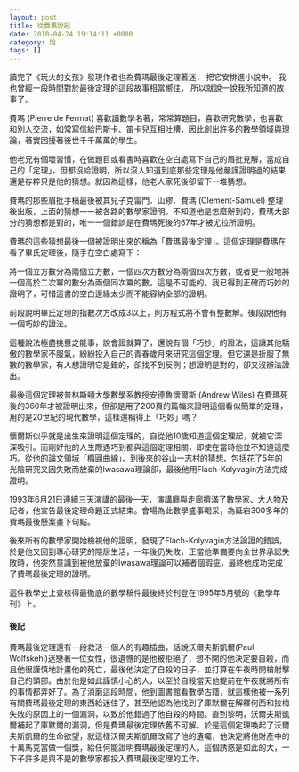 ```yaml
---
layout: post
title: 從費瑪說起 
date: 2010-04-24 19:14:11 +0000
category: 說
tags: []
---
```


讀完了《玩火的女孩》發現作者也為費瑪最後定理著迷，
把它安排進小說中。
我也曾經一段時間對於最後定理的這段故事相當嚮往，
所以就說一說我所知道的故事了。 
      
<!--more-->

費瑪 (Pierre de Fermat) 喜歡讀數學名著，常常算題目，喜歡研究數學，也喜歡和別人交流，如常寫信給巴斯卡、笛卡兒互相吐槽，因此創出許多的數學領域與理論，著實困擾著後世千千萬萬的學生。

他老兄有個壞習慣，在做題目或看書時喜歡在空白處寫下自己的眉批見解，當成自己的「定理」，但都沒給證明，所以沒人知道到底那些定理是他嚴謹證明過的結果還是存粹只是他的猜想。就因為這樣，他老人家死後卻留下一堆猜想。

費瑪的那些眉批手稿最後被其兒子克雷門．山繆．費瑪 (Clement-Samuel) 整理後出版，上面的猜想一一被各路的數學家證明。不知道他是怎麼辦到的，費瑪大部分的猜想都是對的，唯一一個錯誤是在費瑪死後的67年才被尤拉所證明。

費瑪的這些猜想最後一個被證明出來的稱為「費瑪最後定理」。這個定理是費瑪在看了畢氏定理後，隨手在空白處寫下：

將一個立方數分為兩個立方數，一個四次方數分為兩個四次方數，或者更一般地將一個高於二次冪的數分為兩個同次冪的數，這是不可能的。我已得到正確而巧妙的證明了，可惜這書的空白邊緣太少而不能容納全部的證明。

前段說明畢氏定理的指數次方改成3以上，則方程式將不會有整數解。後段說他有一個巧妙的證法。

這種說法極盡挑釁之能事，說會證就算了，還說有個「巧妙」的證法，這讓其他驕傲的數學家不服氣，紛紛投入自己的青春歲月來研究這個定理。但它還是折服了無數的數學家，有人想證明它是錯的，卻找不到反例；想證明是對的，卻又沒辦法證出。

最後這個定理被普林斯頓大學數學系教授安德魯懷爾斯 (Andrew Wiles) 在費瑪死後的360年才被證明出來，但卻是用了200頁的篇幅來證明這個看似簡單的定理，用的是20世紀的現代數學，這樣還稱得上「巧妙」嗎？

懷爾斯似乎就是出生來證明這個定理的，自從他10歲知道這個定理起，就被它深深吸引。而剛好他的人生際遇巧到都與這個定理相關，即使在當時他並不知道這麼巧。從他的論文領域「橢圓曲線」、到後來的谷山一志村的猜想、包括花了5年的光陰研究又因失敗而放棄的Iwasawa理論卻，最後他用Flach-Kolyvagin方法完成證明。

1993年6月21日連續三天演講的最後一天，演講廳與走廊擠滿了數學家、大人物及記者，他宣告最後定理命題正式結束。會場為此數學盛事喝采，為延宕300多年的費瑪最後懸案畫下句點。

後來所有的數學家開始檢視他的證明，發現了Flach-Kolyvagin方法論證的錯誤，於是他又回到專心研究的隱居生活，一年後仍失敗，正當他準備要向全世界承認失敗時，他突然意識到被他放棄的Iwasawa理論可以補者個瑕疵，最終他成功完成了費瑪最後定理的證明。

這件數學史上查核得最徹底的數學稿件最後終於刊登在1995年5月號的《數學年刊》上。


#### 後記
費瑪最後定理還有一段救活一個人的有趣插曲，話說沃爾夫斯凱爾(Paul Wolfskehl)迷戀著一位女性，很遺憾的是他被拒絕了，想不開的他決定要自殺，而且他很謹慎地計畫他的死亡，最後他決定了自殺的日子，並打算在午夜時開槍射擊自己的頭部。由於他是如此謹慎小心的人，以至於自殺當天他提前在午夜就將所有的事情都弄好了。為了消磨這段時間，他到圖書館看數學古籍，就這樣他被一系列有關費瑪最後定理的東西給迷住了，甚至他認為他找到了庫默爾在解釋何西和拉梅失敗的原因上的一個漏洞，以致於他錯過了他自殺的時間。直到黎明，沃爾夫斯凱爾補起了庫默爾的漏洞，但是費瑪最後定理依舊不可解。於是這個定理喚起了沃爾夫斯凱爾的生命欲望，就這樣沃爾夫斯凱爾改寫了他的遺囑，他決定將他財產中的十萬馬克當做一個獎，給任何能證明費瑪最後定理的人。這個誘惑是如此的大，一下子許多是與不是的數學家都投入費瑪最後定理的工作。
